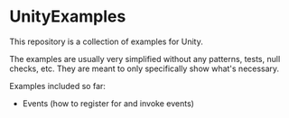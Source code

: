 # UnityExamples
This repository is a collection of examples for Unity.

The examples are usually very simplified without any patterns, tests, null checks, etc.
They are meant to only specifically show what's necessary.

Examples included so far:
- Events (how to register for and invoke events)

